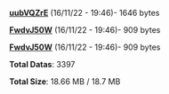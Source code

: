 [**uubVQZrE**](/data/uubVQZrE.txt) (16/11/22 - 19:46)- 1646 bytes

[**FwdvJ50W**](/data/FwdvJ50W.txt) (16/11/22 - 19:46)- 909 bytes

[**FwdvJ50W**](/data/FwdvJ50W.txt) (16/11/22 - 19:46)- 909 bytes

**Total Datas**: 3397

**Total Size**: 18.66 MB / 18.7 MB